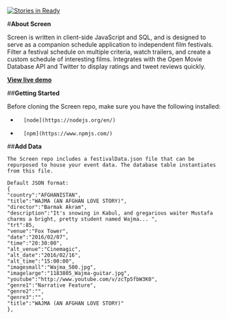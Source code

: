 [![Stories in Ready](https://badge.waffle.io/araedavis/screen.png?label=ready&title=Ready)](https://waffle.io/araedavis/screen)

#**About Screen**

Screen is written in client-side JavaScript and SQL, and is designed to serve as a companion schedule application to independent film festivals. Filter a festival schedule on multiple criteria, watch trailers, and create a custom schedule of interesting films. Integrates with the Open Movie Database API and Twitter to display ratings and tweet reviews quickly.

**[View live demo](https://screen-portland.herokuapp.com/)**

##**Getting Started**

Before cloning the Screen repo, make sure you have the following installed:
* 		[node](https://nodejs.org/en/)
* 		[npm](https://www.npmjs.com/)
		
	
##**Add Data**

	The Screen repo includes a festivalData.json file that can be repurposed to house your event data. The database table instantiates from this file.
	
	Default JSON format: 
	{
    "country":"AFGHANISTAN",
    "title":"WAJMA (AN AFGHAN LOVE STORY)",
    "director":"Barmak Akram",
    "description":"It's snowing in Kabul, and gregarious waiter Mustafa charms a bright, pretty student named Wajma... ",
    "trt":85,
    "venue":"Fox Tower",
    "date":"2016/02/07",
    "time":"20:30:00",
    "alt_venue":"Cinemagic",
    "alt_date":"2016/02/16",
    "alt_time":"15:00:00",
    "imagesmall":"Wajma_500.jpg",
    "imagelarge":"1183805_Wajma-guitar.jpg",
    "youtube":"http://www.youtube.com/v/zcTp5fbW3K0",
    "genre1":"Narrative Feature",
    "genre2":"",
    "genre3":"",
    "title":"WAJMA (AN AFGHAN LOVE STORY)"
  	},
		
